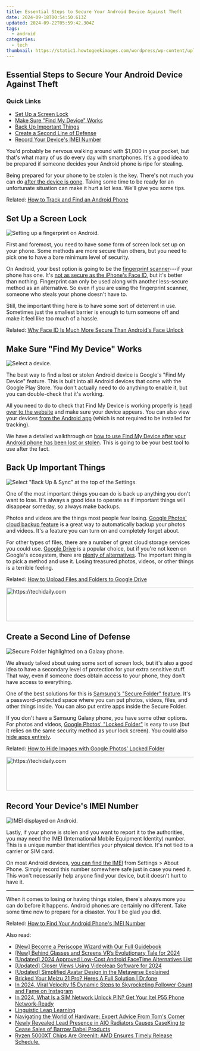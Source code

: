 ```yaml
---
title: Essential Steps to Secure Your Android Device Against Theft
date: 2024-09-18T00:54:50.613Z
updated: 2024-09-22T05:59:42.304Z
tags:
  - android
categories:
  - tech
thumbnail: https://static1.howtogeekimages.com/wordpress/wp-content/uploads/2022/02/stealing-a-phone.jpg
---
```


## Essential Steps to Secure Your Android Device Against Theft

### Quick Links

* [Set Up a Screen Lock](https://blog-min.techidaily.com/how-to-install-the-latest-ios-beta-version-on-iphone-15-drfone-by-drfone-ios-system-repair-ios-system-repair/)
* [Make Sure "Find My Device" Works](https://hardware-updates.techidaily.com/pci-express-50-ready-msi-1300w-high-performance-psu/)
* [Back Up Important Things](https://facebook-video-footage.techidaily.com/new-why-choose-av1-for-youtube-unlock-potential/)
* [Create a Second Line of Defense](https://blog-min.techidaily.com/how-to-recover-iphone-15-plus-data-from-ios-itunes-drfone-by-drfone-ios-data-recovery-ios-data-recovery/)
* [Record Your Device's IMEI Number](https://extra-information.techidaily.com/2024-approved-canon-camera-insights-for-stunning-time-lapse-vids/)

 You'd probably be nervous walking around with $1,000 in your pocket, but that's what many of us do every day with smartphones. It's a good idea to be prepared if someone decides your Android phone is ripe for stealing.

 Being prepared for your phone to be stolen is the key. There's not much you can do [after the device is gone](https://article-posts.techidaily.com/crafting-stunning-photography-mastering-hdr-merging-in-lightroom/). Taking some time to be ready for an unfortunate situation can make it hurt a lot less. We'll give you some tips.

Related: [How to Track and Find an Android Phone](https://article-posts.techidaily.com/crafting-stunning-photography-mastering-hdr-merging-in-lightroom/) 

##  Set Up a Screen Lock

![Setting up a fingerprint on Android.](https://static1.howtogeekimages.com/wordpress/wp-content/uploads/2018/07/IMG_40821.jpg?width=1198&amp;trim=1,1&amp;bg-color=000&amp;pad=1,1) 

 First and foremost, you need to have some form of screen lock set up on your phone. Some methods are more secure than others, but you need to pick one to have a bare minimum level of security.

 On Android, your best option is going to be the [fingerprint scanner](https://apple-account.techidaily.com/in-2024-why-apple-account-disabled-on-your-apple-iphone-15-plus-how-to-fix-by-drfone-ios/)\---if your phone has one. It's [not as secure as the iPhone's Face ID](https://fake-location.techidaily.com/how-can-i-use-a-fake-gps-without-mock-location-on-vivo-v29-drfone-by-drfone-virtual-android/), but it's better than nothing. Fingerprint can only be used along with another less-secure method as an alternative. So even if you are using the fingerprint scanner, someone who steals your phone doesn't have to.

 Still, the important thing here is to have some sort of deterrent in use. Sometimes just the smallest barrier is enough to turn someone off and make it feel like too much of a hassle.

Related: [Why Face ID Is Much More Secure Than Android's Face Unlock](https://fake-location.techidaily.com/how-can-i-use-a-fake-gps-without-mock-location-on-vivo-v29-drfone-by-drfone-virtual-android/) 

##  Make Sure "Find My Device" Works

![Select a device.](https://static1.howtogeekimages.com/wordpress/wp-content/uploads/2013/06/2022-02-02_16-43-25.png?trim=1,1&amp;bg-color=000&amp;pad=1,1) 

 The best way to find a lost or stolen Android device is Google's "Find My Device" feature. This is built into all Android devices that come with the Google Play Store. You don't actually need to do anything to enable it, but you can double-check that it's working.

 All you need to do to check that Find My Device is working properly is [head over to the website](https://www.google.com/android/find) and make sure your device appears. You can also view your devices [from the Android app](https://www.anrdoezrs.net/links/3607085/type/dlg/sid/UUhtgUeUpU207015/https://play.google.com/store/apps/details?id=com.google.android.apps.adm) (which is not required to be installed for tracking).

 We have a detailed walkthrough on [how to use Find My Device after your Android phone has been lost or stolen](https://article-posts.techidaily.com/crafting-stunning-photography-mastering-hdr-merging-in-lightroom/). This is going to be your best tool to use after the fact.

##  Back Up Important Things

![Select &quot;Back Up &amp; Sync&quot; at the top of the Settings.](https://static1.howtogeekimages.com/wordpress/wp-content/uploads/2021/06/2021-06-02_11-33-48.jpg?trim=1,1&amp;bg-color=000&amp;pad=1,1) 

 One of the most important things you can do is back up anything you don't want to lose. It's always a good idea to operate as if important things will disappear someday, so always make backups.

 Photos and videos are the things most people fear losing. [Google Photos' cloud backup feature](https://youtube-video-recordings.techidaily.com/in-2024-demystifying-youtube-shorts-template-design-principles/) is a great way to automatically backup your photos and videos. It's a feature you can turn on and completely forget about.

 For other types of files, there are a number of great cloud storage services you could use. [Google Drive](https://data-wizards.techidaily.com/effortless-tactics-for-better-footage/) is a popular choice, but if you're not keen on Google's ecosystem, there are [plenty of alternatives](https://video-screen-grab.techidaily.com/new-stepwise-guide-to-documenting-team-sessions-desktopmobile/). The important thing is to pick a method and use it. Losing treasured photos, videos, or other things is a terrible feeling.

Related: [How to Upload Files and Folders to Google Drive](https://data-wizards.techidaily.com/effortless-tactics-for-better-footage/) 

<!-- affiliate ads begin -->
<a href="https://appsumo.8odi.net/c/5597632/2068407/7443" target="_top" id="2068407">
  <img src="//a.impactradius-go.com/display-ad/7443-2068407" border="0" alt="https://techidaily.com" width="728" height="90"/>
</a>
<img height="0" width="0" src="https://appsumo.8odi.net/i/5597632/2068407/7443" style="position:absolute;visibility:hidden;" border="0" />
<!-- affiliate ads end -->

##  Create a Second Line of Defense

![Secure Folder highlighted on a Galaxy phone.](https://static1.howtogeekimages.com/wordpress/wp-content/uploads/image-us.samsung.com/SamsungUS/support/solutions/mobile/phones/galaxy-s/PH_GS_S21_Settings_Secure-Folder.png?$default-high-resolution-jpg$) 

 We already talked about using some sort of screen lock, but it's also a good idea to have a secondary level of protection for your extra sensitive stuff. That way, even if someone does obtain access to your phone, they don't have access to everything.

 One of the best solutions for this is [Samsung's "Secure Folder" feature](https://facebook-video-share.techidaily.com/updated-building-your-ultimate-youtube-music-list-step-by-step-guide-webmobile-for-2024/). It's a password-protected space where you can put photos, videos, files, and other things inside. You can also put entire apps inside the Secure Folder.

 If you don't have a Samsung Galaxy phone, you have some other options. For photos and videos, [Google Photos' "Locked Folder"](https://some-knowledge.techidaily.com/gigglegraphics-suite-for-2024/) is easy to use (but it relies on the same security method as your lock screen). You could also [hide apps entirely](https://location-social.techidaily.com/in-2024-how-to-change-gps-location-on-samsung-galaxy-s24plus-easily-and-safely-drfone-by-drfone-virtual-android/).

Related: [How to Hide Images with Google Photos' Locked Folder](https://some-knowledge.techidaily.com/gigglegraphics-suite-for-2024/) 

<!-- affiliate ads begin -->
<a href="https://aligracehair.sjv.io/c/5597632/1972698/19272" target="_top" id="1972698">
  <img src="//a.impactradius-go.com/display-ad/19272-1972698" border="0" alt="https://techidaily.com" width="728" height="90"/>
</a>
<img height="0" width="0" src="https://aligracehair.sjv.io/i/5597632/1972698/19272" style="position:absolute;visibility:hidden;" border="0" />
<!-- affiliate ads end -->

##  Record Your Device's IMEI Number

![IMEI displayed on Android.](https://static1.howtogeekimages.com/wordpress/wp-content/uploads/2019/04/Screenshot_20190404-145917.png?trim=1,1&amp;bg-color=000&amp;pad=1,1) 

 Lastly, if your phone is stolen and you want to report it to the authorities, you may need the IMEI (International Mobile Equipment Identity) number. This is a unique number that identifies your physical device. It's not tied to a carrier or SIM card.

 On most Android devices, [you can find the IMEI](https://some-approaches.techidaily.com/updated-leading-picks-unlimited-photo-sharing-platforms/) from Settings > About Phone. Simply record this number somewhere safe just in case you need it. This won't necessarily help anyone find your device, but it doesn't hurt to have it.

---

 When it comes to losing or having things stolen, there's always more you can do before it happens. Android phones are certainly no different. Take some time now to prepare for a disaster. You'll be glad you did.

Related: [How to Find Your Android Phone's IMEI Number](https://some-approaches.techidaily.com/updated-leading-picks-unlimited-photo-sharing-platforms/)

<ins class="adsbygoogle"
     style="display:block"
     data-ad-format="autorelaxed"
     data-ad-client="ca-pub-7571918770474297"
     data-ad-slot="1223367746"></ins>

<ins class="adsbygoogle"
     style="display:block"
     data-ad-client="ca-pub-7571918770474297"
     data-ad-slot="8358498916"
     data-ad-format="auto"
     data-full-width-responsive="true"></ins>

<span class="atpl-alsoreadstyle">Also read:</span>
<div><ul>
<li><a href="https://article-posts.techidaily.com/new-become-a-periscope-wizard-with-our-full-guidebook/"><u>[New] Become a Periscope Wizard with Our Full Guidebook</u></a></li>
<li><a href="https://fox-access.techidaily.com/new-behind-glasses-and-screens-vrs-evolutionary-tale-for-2024/"><u>[New] Behind Glasses and Screens VR’s Evolutionary Tale for 2024</u></a></li>
<li><a href="https://screen-activity-recording.techidaily.com/updated-2024-approved-low-cost-android-facetime-alternatives-list/"><u>[Updated] 2024 Approved Low-Cost Android FaceTime Alternatives List</u></a></li>
<li><a href="https://fox-cloud.techidaily.com/updated-closer-views-using-videoleap-software-for-2024/"><u>[Updated] Closer Views Using Videoleap Software for 2024</u></a></li>
<li><a href="https://extra-skills.techidaily.com/updated-simplified-avatar-design-in-the-metaverse-explained/"><u>[Updated] Simplified Avatar Design in the Metaverse Explained</u></a></li>
<li><a href="https://howto.techidaily.com/bricked-your-meizu-21-pro-heres-a-full-solution-drfone-by-drfone-fix-android-problems-fix-android-problems/"><u>Bricked Your Meizu 21 Pro? Heres A Full Solution | Dr.fone</u></a></li>
<li><a href="https://instagram-video-files.techidaily.com/in-2024-viral-velocity-15-dynamic-steps-to-skyrocketing-follower-count-and-fame-on-instagram/"><u>In 2024, Viral Velocity 15 Dynamic Steps to Skyrocketing Follower Count and Fame on Instagram</u></a></li>
<li><a href="https://sim-unlock.techidaily.com/in-2024-what-is-a-sim-network-unlock-pin-get-your-itel-p55-phone-network-ready-by-drfone-android/"><u>In 2024, What Is a SIM Network Unlock PIN? Get Your Itel P55 Phone Network-Ready</u></a></li>
<li><a href="https://mondly-stories.techidaily.com/linguistic-leap-learning/"><u>Linguistic Leap Learning</u></a></li>
<li><a href="https://hardware-tips.techidaily.com/navigating-the-world-of-hardware-expert-advice-from-toms-corner/"><u>Navigating the World of Hardware: Expert Advice From Tom's Corner</u></a></li>
<li><a href="https://hardware-tips.techidaily.com/newly-revealed-lead-presence-in-aio-radiators-causes-caseking-to-cease-sales-of-barrow-dabel-products/"><u>Newly Revealed Lead Presence in AIO Radiators Causes CaseKing to Cease Sales of Barrow Dabel Products</u></a></li>
<li><a href="https://hardware-tips.techidaily.com/ryzen-5000xt-chips-are-greenlit-amd-ensures-timely-release-schedule/"><u>Ryzen 5000XT Chips Are Greenlit: AMD Ensures Timely Release Schedule.</u></a></li>
</ul></div>

